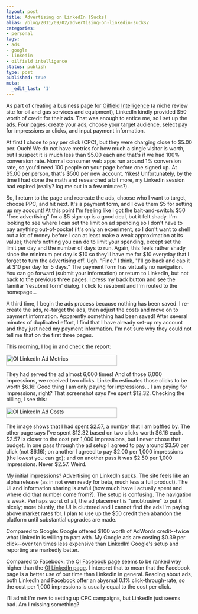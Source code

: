 ```yaml
---
layout: post
title: Advertising on LinkedIn (Sucks)
alias: /blog/2011/09/02/advertising-on-linkedin-sucks/
categories:
- personal
tags:
- ads
- google
- linkedin
- oilfield intelligence
status: publish
type: post
published: true
meta:
  _edit_last: '1'
---
```

As part of creating a business page for <a title="Oilfield Intel: oil and gas service and equipment reviews" href="https://oilfieldintelligence.com">Oilfield Intelligence</a> (a niche review site for oil and gas services and equipment), LinkedIn kindly provided $50 worth of credit for their ads. That was enough to entice me, so I set up the ads. Four pages: create your ads, choose your target audience, select pay for impressions or clicks, and input payment information.

At first I chose to pay per click (CPC), but they were charging close to $5.00 per. Ouch! We do not have metrics for how much a single visitor is worth, but I suspect it is much less than $5.00 each and that's if we had 100% conversion rate. Normal consumer web apps run around 1% conversion rate, so you'd need 100 people on your page before one signed up. At $5.00 per person, that's $500 per new account. Yikes! Unfortunately, by the time I had done the math and researched a bit more, my LinkedIn session had expired (really? log me out in a few minutes?).

So, I return to the page and recreate the ads, choose who I want to target, choose PPC, and hit next. It's a payment form, and I owe them $5 for setting up my account! At this point I'm feeling like I got the bait-and-switch: $50 "free advertising" for a $5 sign-up is a good deal, but it felt shady. I'm looking to see where I can set the limit on ad spending so I don't have to pay anything out-of-pocket (it's only an experiment, so I don't want to shell out a lot of money before I can at least make a weak approximation at its value); there's nothing you can do to limit your spending, except set the limit per day and the number of days to run. Again, this feels rather shady since the minimum per day is $10 so they'll have me for $10 everyday that I forget to turn the advertising off. Ugh. "Fine," I think, "I'll go back and cap it at $10 per day for 5 days." The payment form has virtually no navigation. You can go forward (submit your information) or return to LinkedIn, but not back to the previous three pages. I press my back button and see the familiar 'resubmit form' dialog. I click to resubmit and I'm routed to the homepage...

A third time, I begin the ads process because nothing has been saved. I re-create the ads, re-target the ads, then adjust the costs and move on to payment information. Apparently something had been saved! After several minutes of duplicated effort, I find that I have already set-up my account and they just need my payment information. I'm not sure why they could not tell me that on the first three pages.

This morning, I log in and check the report:
<div>

<img class="size-medium wp-image-1479" title="OI-LinkedIn-Ad-Metrics" src="/images/OI-LinkedIn-Ads-300x30.png" alt="OI LinkedIn Ad Metrics" width="300" height="30" />

</div>

They had served the ad almost 6,000 times! And of those 6,000 impressions, we received two clicks. LinkedIn estimates those clicks to be worth $6.16! Good thing I am only paying for impressions... I am paying for impressions, right? That screenshot says I've spent $12.32. Checking the billing, I see this:

<img class="size-medium wp-image-1480" title="OI-LinkedIn-Ad-Costs" src="/images/OI-LinkedIn-Ad-Costs-300x28.png" alt="OI LinkedIn Ad Costs" width="300" height="28" />

The image shows that I had spent $2.57, a number that I am baffled by. The other page says I've spent $12.32 based on two clicks worth $6.16 each. $2.57 is closer to the cost per 1,000 impressions, but I never chose that budget. In one pass through the ad setup I agreed to pay around $3.50 per click (not $6.16); on another I agreed to pay $2.00 per 1,000 impressions (the lowest you can go); and on another pass it was $2.50 per 1,000 impressions. Never $2.57. Weird.

My initial impressions? Advertising on LinkedIn sucks. The site feels like an alpha release (as in not even ready for beta, much less a full product). The UI and information sharing is awful (how much have I actually spent and where did that number come from?). The setup is confusing. The navigation is weak. Perhaps worst of all, the ad placement is "unobtrusive" to put it nicely; more bluntly, the UI is cluttered and I cannot find the ads I'm paying above market rates for. I plan to use up the $50 credit then abandon the platform until substantial upgrades are made.

Compared to Google: Google offered $100 worth of AdWords credit--twice what LinkedIn is willing to part with. My Google ads are costing $0.39 per click--over ten times less expensive than LinkedIn! Google's setup and reporting are markedly better.

Compared to Facebook: the <a title="Oilfield Intelligence on Facebook" href="https://www.facebook.com/pages/Oilfield-Intelligence/256146977729169">OI Facebook page</a> seems to be ranked way higher than the <a title="Oilfield Intelligence official page on LinkedIn" href="https://www.linkedin.com/company/oilfield-intelligence">OI LinkedIn page</a>. I interpret that to mean that the Facebook page is a better use of our time than LinkedIn in general. Reading about ads, both LinkedIn and Facebook offer an abysmal 0.1% click-through-rate, so the cost per 1,000 impressions is usually equal to the cost per click.

I'll admit I'm new to setting up CPC campaigns, but LinkedIn just seems bad. Am I missing something?
